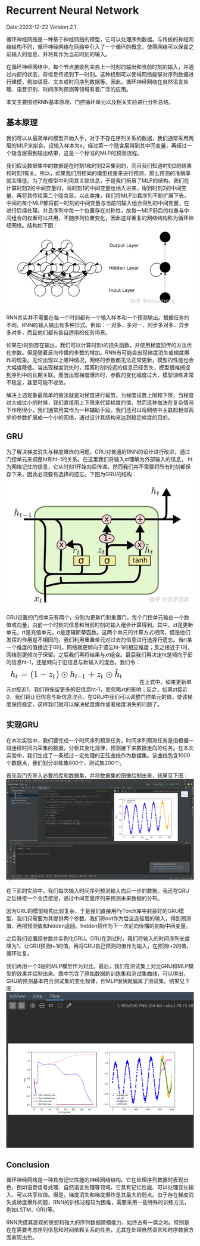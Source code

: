﻿#  Recurrent Neural Network
Date:2023-12-22
Version:2.1

循环神经网络是一种基于神经网络的模型，它可以处理序列数据。与传统的神经网络结构不同，循环神经网络在网络中引入了一个循环的概念，使得网络可以保留之前输入的信息，并将其作为当前时刻的输入。

在循环神经网络中，每个节点接收到来自上一时刻的输出和当前时刻的输入，并通过内部的状态，将信息传递到下一时刻。这种机制可以使得网络能够对序列数据进行建模，例如语音、文本或时间序列数据等。因此，循环神经网络在自然语言处理、语音识别、时间序列预测等领域有着广泛的应用。

本文主要围绕RNN基本原理、门控循环单元以及相关实验进行分析总结。

##  基本原理
我们可以从最简单的模型开始入手，对于不存在序列关系的数据，我们通常采用两层的MLP来拟合。设输入样本为x，经过第一个隐含层得到其中间变量，再经过一个隐含层得到输出结果，这是一个标准的MLP的预测流程。

我们假设数据集中的数据是在时刻1和时刻2采集到的，而且我们知道时刻2的结果和时刻1有关。所以，如果我们用相同的模型权重来进行预测，那么预测的准确率就会降低。为了在模型中利用其关联信息，于是我们拓展了MLP的结构。我们在计算时刻2的中间变量时，将时刻1的中间变量也纳入进来，得到时刻2的中间变量，再将其传给第二个隐含层。以此类推，我们将MLP沿着序列不断扩展下去，中间的每个MLP都将前一时刻的中间变量与当前的输入组合得到的中间变量，在进行后续处理。并且序列中每一个位置存在对称性，故每一MLP前后的权重与中间组合的权重可以共用，不随序列位置变化，因此这样重复的网络结构称为循环神经网络。结构如下图：
![输入图片说明](./image/7_1.png)

RNN其实并不需要在每一个时刻都有一个输入样本和一个预测输出。根据任务的不同，RNN的输入输出有多种形式。例如：一对多、多对一、同步多对多、异步多对多，而且他们都有各自适用的任务场景。

如果在t时刻存在输出，我们可以计算时刻t的损失函数，并使用梯度回传的方法优化参数。但是随着反向传播的步数的增加。RNN有可能会出现梯度消失或梯度爆炸的现象。无论出现以上哪种情况，网络的参数都无法正常更新，模型的性能也会大幅度降低。当出现梯度消失时，距离时刻t较远的信息已经丢失，模型很难捕捉到序列中的长期关联。而当出现梯度爆炸时，参数的变化幅度过大，模型训练非常不稳定，甚至可能不收敛。

解决上述现象最简单的做法就是对梯度进行裁剪，为梯度设置上限和下限，当梯度过大或过小的时候，我们直接用上下限来代替梯度的值。然而这种做法在复杂情况下作用很小，我们通常用其作为一种辅助手段。我们还可以将网络中关联起相邻两步的参数扩展成一个小的网络，通过设计其结构来达到稳定梯度的目的。

##  GRU
为了解决梯度消失与梯度爆炸的问题，GRU对普通的RNN的设计进行改进，通过门控单元来调整ht和ht-1的关系。在这里我们将输入xt理解为外部输入的信息， ht为网络记住的信息，它从时刻1开始向后传递。然而我们并不需要将所有时刻都保存下来，因此必须要有选择的遗忘。下图为GRU的结构：
![输入图片说明](./image/7_2.png)

GRU设置的门控单元有两个，分别为更新门和重置门。每个门控单元输出一个数值或向量，由前一个时刻的信息和当前时刻的输入组合计算得到。其中，zt是更新单元，rt是充值单元，σ是逻辑斯蒂函数。这两个单元的计算方式相同，但是他们发挥的作用是不相同的，我们利用重置单元对过去的信息进行选择行遗忘。当rt某一个维度的值接近于0时，网络就更倾向于遗忘ht-1的相应维度；反之接近于1时，网络则更倾向于保留。之后我们再将结果与xt组合。最后我们再决定ht是倾向于旧的信息ht-1，还是倾向于旧信息与新输入的混合。我们令：
![输入图片说明](./image/7_3.png)
在上式中，如果更新单元zt接近1，我们将保留更多的旧信息ht-1，而忽略xt的影响；反之，如果zt接近0，我们将让旧信息与新信息混合。在GRU中我们可以调整门控单元的值，使该梯度保持稳定，这样我们就可以解决梯度爆炸或者梯度消失的问题了。

##  实现GRU
在本次实验中，我们要完成一个时间序列预测任务。时间序列预测任务是指根据一段连续时间内采集的数据，分析其变化规律，预测接下来数据走向的任务。在本次实验中，我们生成了一条经过一定处理的正弦曲线作为数据集。该曲线包含1000个数据点，我们划分训练集800个，测试集200个。

首先我门先导入必要的库和数据集，并将数据集的图像绘制出来，结果见下图：
![输入图片说明](./image/7_4.png)

在下面的实验中，我们每次输入时间序列预测输入向后一步的数据。我还在GRU之后拼接一个全连接层，通过中间变量序列来预测未来数据的分布。

因为GRU的模型结构比较复杂，于是我们直接用PyTorch库中封装好的GRU模型，我们只需要为其提供两个参数。我们将out作为后全连接层的输入，得到预测值，再把预测值和hidden返回。hidden将作为下一次前向传播的初始中间变量。

之后我们设置超参数并实例化GRU。GRU在测试时，我们将输入的时间序列长度降为1，让GRU预测t+1的值。再将GRU自己预测的值作为输入，在预测t+2的值，循环往复。

我们再用一个3层的MLP模型作为对比。最后，我们在测试集上对比GRU和MLP模型的效果并绘制出来。图中包含了原始数据的训练集和测试集曲线，可以得出，GRU的预测基本符合测试集的变化规律，但MLP很快就偏离了测试集。结果见下图：
![输入图片说明](./image/7_5.png)

##  Conclusion
循环神经网络是一种具有记忆性能的神经网络结构。它在处理序列数据时表现出色，例如语音信号处理、自然语言处理等领域。它具有记忆性能、可以处理变长输入、可以共享权值。但是，梯度消失和梯度爆炸是其最大的弱点。由于存在梯度消失或梯度爆炸问题，RNN的训练过程较为困难，需要采用一些特殊的训练方法，例如LSTM、GRU等。

RNN凭借其直观的思想和强大的序列数据建模能力，始终占有一席之地。特别是在在需要考虑序列信息和时间依赖关系的任务，尤其在处理自然语言和时序数据方面表现出色。
